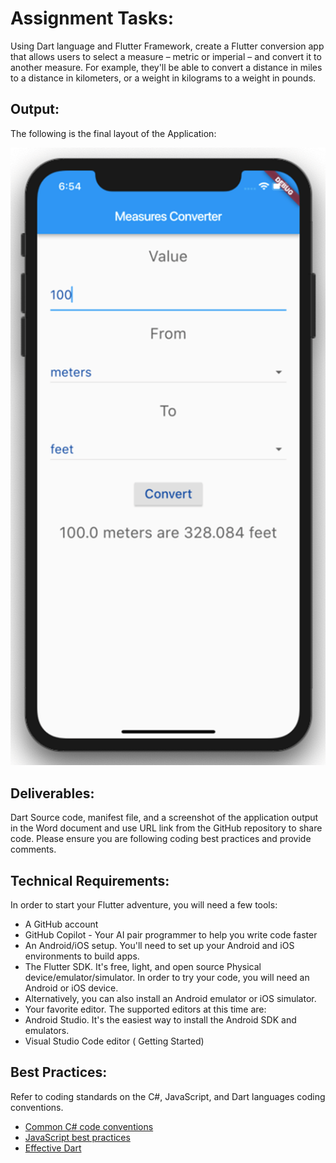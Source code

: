 # Assignment Tasks:
Using Dart language and Flutter Framework, create a Flutter conversion app that allows users to select a measure – metric or imperial – and convert it to another measure. For example, they'll be able to convert a distance in miles to a distance in kilometers, or a weight in kilograms to a weight in pounds.  

## Output:
The following is the final layout of the Application: 

![](./Picture1.png)

## Deliverables:

Dart Source code, manifest file, and a screenshot of the application output in the Word document and use URL link from the GitHub repository to share code. Please ensure you are following coding best practices and provide comments.  

  

## Technical Requirements:
In order to start your Flutter adventure, you will need a few tools: 
- A GitHub account
- GitHub Copilot - Your AI pair programmer to help you write code faster 
- An Android/iOS setup. You'll need to set up your Android and iOS environments to build apps. 
- The Flutter SDK. It's free, light, and open source 
Physical device/emulator/simulator. In order to try your code, you will need an Android or iOS device.
- Alternatively, you can also install an Android emulator or iOS simulator. 
- Your favorite editor. The supported editors at this time are: 
- Android Studio. It's the easiest way to install the Android SDK and emulators.  
- Visual Studio Code editor ( Getting Started)  


## Best Practices:
Refer to coding standards on the C#, JavaScript, and Dart languages coding conventions.

- [Common C# code conventions](https://learn.microsoft.com/en-us/dotnet/csharp/fundamentals/coding-style/coding-conventions)
- [JavaScript best practices](https://www.w3.org/wiki/JavaScript_best_practices)
- [Effective Dart](https://dart.dev/effective-dart)
